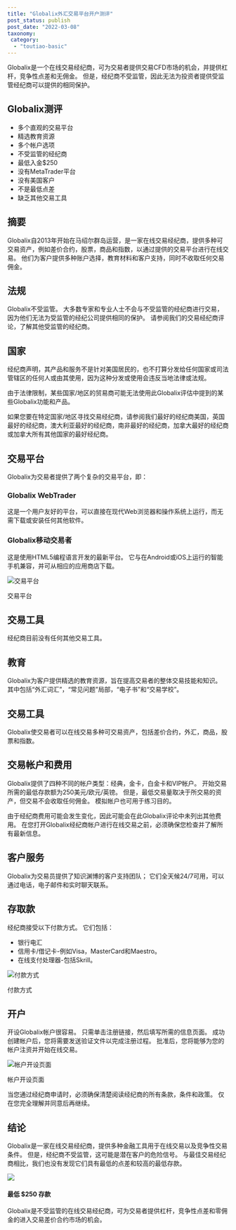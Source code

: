 ```yaml
---
title: "Globalix外汇交易平台开户测评"
post_status: publish
post_date: "2022-03-08"
taxonomy:
 category: 
  - "toutiao-basic"
---
```


Globalix是一个在线交易经纪商，可为交易者提供交易CFD市场的机会，并提供杠杆，竞争性点差和无佣金。 但是，经纪商不受监管，因此无法为投资者提供受监管经纪商可以提供的相同保护。

## Globalix测评
- 多个直观的交易平台
- 精选教育资源
- 多个帐户选项
- 不受监管的经纪商
- 最低入金$250
- 没有MetaTrader平台
- 没有美国客户
- 不是最低点差
- 缺乏其他交易工具


## 摘要

Globalix自2013年开始在马绍尔群岛运营，是一家在线交易经纪商，提供多种可交易资产，例如差价合约，股票，商品和指数，以通过提供的交易平台进行在线交易。 他们为客户提供多种账户选择，教育材料和客户支持，同时不收取任何交易佣金。

## 法规

Globalix不受监管。 大多数专家和专业人士不会与不受监管的经纪商进行交易，因为他们无法为受监管的经纪公司提供相同的保护。 请参阅我们的交易经纪商评论，了解其他受监管的经纪商。

## 国家

经纪商声明，其产品和服务不是针对美国居民的，也不打算分发给任何国家或司法管辖区的任何人或由其使用，因为这种分发或使用会违反当地法律或法规。

由于法律限制，某些国家/地区的贸易商可能无法使用此Globalix评估中提到的某些Globalix功能和产品。

如果您要在特定国家/地区寻找交易经纪商，请参阅我们最好的经纪商美国，英国最好的经纪商，澳大利亚最好的经纪商，南非最好的经纪商，加拿大最好的经纪商或加拿大所有其他国家的最好经纪商。

## 交易平台

Globalix为交易者提供了两个复杂的交易平台，即：

### Globalix WebTrader

这是一个用户友好的平台，可以直接在现代Web浏览器和操作系统上运行，而无需下载或安装任何其他软件。

### Globalix移动交易者

这是使用HTML5编程语言开发的最新平台。 它与在Android或iOS上运行的智能手机兼容，并可从相应的应用商店下载。

![交易平台](https://cdn.fendou.la/funstoutiao/2020/11/Globalix-Review-Trading-Platform.jpg "交易平台")

交易平台

## 交易工具

经纪商目前没有任何其他交易工具。

## 教育

Globalix为客户提供精选的教育资源，旨在提高交易者的整体交易技能和知识。 其中包括“外汇词汇”，“常见问题”局部，“电子书”和“交易学校”。

## 交易工具

Globalix使交易者可以在线交易多种可交易资产，包括差价合约，外汇，商品，股票和指数。

## 交易帐户和费用

Globalix提供了四种不同的帐户类型：经典，金卡，白金卡和VIP帐户。 开始交易所需的最低存款额为250美元/欧元/英镑。 但是，最低交易量取决于所交易的资产，但交易不会收取任何佣金。 模拟帐户也可用于练习目的。

由于经纪商费用可能会发生变化，因此可能会在此Globalix评论中未列出其他费用。 在您打开Globalix经纪商帐户进行在线交易之前，必须确保您检查并了解所有最新信息。

## 客户服务

Globalix为交易员提供了知识渊博的客户支持团队； 它们全天候24/7可用，可以通过电话，电子邮件和实时聊天联系。

## 存取款

经纪商接受以下付款方式。 它们包括：
- 银行电汇
- 信用卡/借记卡-例如Visa，MasterCard和Maestro。
- 在线支付处理器-包括Skrill。

![付款方式](https://cdn.fendou.la/funstoutiao/2020/11/Globalix-Review-Payment-Methods-1024x195.jpg "付款方式")

付款方式

## 开户

开设Globalix帐户很容易。 只需单击注册链接，然后填写所需的信息页面。 成功创建帐户后，您将需要发送验证文件以完成注册过程。 批准后，您将能够为您的帐户注资并开始在线交易。

![帐户开设页面](https://cdn.fendou.la/funstoutiao/2020/11/Globalix-Review-Account-Opening-Page-701x1024.jpg "帐户开设页面")

帐户开设页面

当您通过经纪商申请时，必须确保清楚阅读经纪商的所有条款，条件和政策。 仅在您完全理解并同意后再继续。

## 结论

Globalix是一家在线交易经纪商，提供多种金融工具用于在线交易以及竞争性交易条件。 但是，经纪商不受监管，这可能是潜在客户的危险信号。 与最佳交易经纪商相比，我们也没有发现它们具有最低的点差和较高的最低存款。

![](https://cdn.fendou.la/funstoutiao/2020/11/Globalix-Logo.png)

#### 最低 $250 存款

Globalix是不受监管的在线交易经纪商，可为交易者提供杠杆，竞争性点差和零佣金的进入交易差价合约市场的机会。

